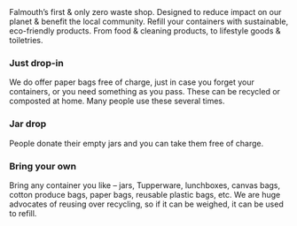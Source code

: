 <site-header />

<we-believe />

<span class="p-8 mb-8 block text-lg text-gray-800">
    Falmouth’s first & only zero waste shop. Designed to reduce impact on our planet & benefit the local community. Refill your containers with sustainable, eco-friendly products. From food & cleaning products, to lifestyle goods & toiletries.
</span>

<image-grid />

<h3 class="text-2xl mx-8 pt-8 mb-2 font-bold text-gray-600 block border-b-4 border-orange-100">
    Just drop-in
</h3>

<span class="px-8 mb-8 block text-lg text-gray-800">
    We do offer paper bags free of charge, just in case you forget your containers, or you need something as you pass. These can be recycled or composted at home. Many people use these several times.
</span>

<h3 class="text-2xl mx-8 pt-8 mb-2 font-bold text-gray-600 block border-b-4 border-orange-100">
    Jar drop
</h3>

<span class="px-8 mb-8 block text-lg text-gray-800">
    People donate their empty jars and you can take them free of charge.
</span>

<h3 class="text-2xl mx-8 pt-8 mb-2 font-bold text-gray-600 block border-b-4 border-orange-100">
    Bring your own
</h3>

<span class="px-8 mb-8 block text-lg text-gray-800">
    Bring any container you like – jars, Tupperware, lunchboxes, canvas bags, cotton produce bags, paper bags, reusable plastic bags, etc. We are huge advocates of reusing over recycling, so if it can be weighed, it can be used to refill.
</span>
